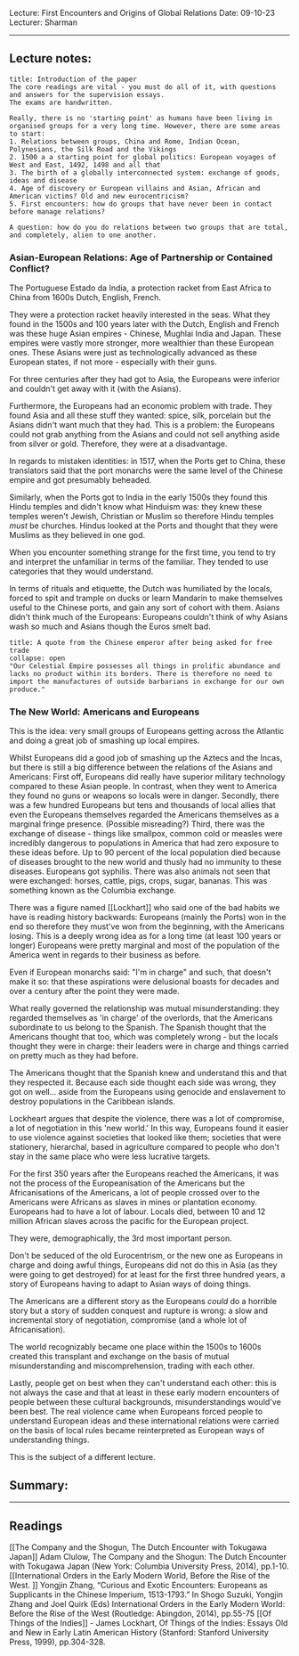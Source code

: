 Lecture: First Encounters and Origins of Global Relations
Date: 09-10-23
Lecturer: Sharman

---
## Lecture notes:

```ad-info
title: Introduction of the paper
The core readings are vital - you must do all of it, with questions and answers for the supervision essays.
The exams are handwritten.

Really, there is no 'starting point' as humans have been living in organised groups for a very long time. However, there are some areas to start:
1. Relations between groups, China and Rome, Indian Ocean, Polynesians, the Silk Road and the Vikings
2. 1500 a a starting point for global politics: European voyages of West and East, 1492, 1498 and all that
3. The birth of a globally interconnected system: exchange of goods, ideas and disease
4. Age of discovery or European villains and Asian, African and American victims? Old and new eurocentricism?
5. First encounters: how do groups that have never been in contact before manage relations?

A question: how do you do relations between two groups that are total, and completely, alien to one another.
```

### Asian-European Relations: Age of Partnership or Contained Conflict?

The Portuguese Estado da India, a protection racket from East Africa to China from 1600s Dutch, English, French.

They were a protection racket heavily interested in the seas. What they found in the 1500s and 100 years later with the Dutch, English and French was these huge Asian empires - Chinese, Mughlai India and Japan. These empires were vastly more stronger, more wealthier than these European ones. These Asians were just as technologically advanced as these European states, if not more - especially with their guns.

For three centuries after they had got to Asia, the Europeans were inferior and couldn't get away with it (with the Asians).

Furthermore, the Europeans had an economic problem with trade. They found Asia and all these stuff they wanted: spice, silk, porcelain but the Asians didn't want much that they had. This is a problem: the Europeans could not grab anything from the Asians and could not sell anything aside from silver or gold. Therefore, they were at a disadvantage.

In regards to mistaken identities: in 1517, when the Ports get to China, these translators said that the port monarchs were the same level of the Chinese empire and got presumably beheaded.

Similarly, when the Ports got to India in the early 1500s they found this Hindu temples and didn't know what Hinduism was: they knew these temples weren't Jewish, Christian or Muslim so therefore Hindu temples *must* be churches. Hindus looked at the Ports and thought that they were Muslims as they believed in one god.

When you encounter something strange for the first time, you tend to try and interpret the unfamiliar in terms of the familiar. They tended to use categories that they would understand.

In terms of rituals and etiquette, the Dutch was humiliated by the locals, forced to spit and trample on ducks or learn Mandarin to make themselves useful to the Chinese ports, and gain any sort of cohort with them. Asians didn't think much of the Europeans: Europeans couldn't think of why Asians wash so much and Asians though the Euros smelt bad.

```ad-quote
title: A quote from the Chinese emperor after being asked for free trade
collapse: open
"Our Celestial Empire possesses all things in prolific abundance and lacks no product within its borders. There is therefore no need to import the manufactures of outside barbarians in exchange for our own produce."
```

### The New World: Americans and Europeans

This is the idea: very small groups of Europeans getting across the Atlantic and doing a great job of smashing up local empires.

Whilst Europeans did a good job of smashing up the Aztecs and the Incas, but there is still a big difference between the relations of the Asians and Americans: 
First off, Europeans did really have superior military technology compared to these Asian people. In contrast, when they went to America they found no guns or weapons so locals were in danger.
Secondly, there was a few hundred Europeans but tens and thousands of local allies that even the Europeans themselves regarded the Americans themselves as a marginal fringe presence.
(Possible misreading?)
Third, there was the exchange of disease - things like smallpox, common cold or measles were incredibly dangerous to populations in America that had zero exposure to these ideas before. Up to 90 percent of the local population died because of diseases brought to the new world and thusly had no immunity to these diseases. Europeans got syphilis.
There was also animals not seen that were exchanged: horses, cattle, pigs, crops, sugar, bananas.
This was something known as the Columbia exchange.

There was a figure named [[Lockhart]] who said one of the bad habits we have is reading history backwards: Europeans (mainly the Ports) won in the end so therefore they must've won from the beginning, with the Americans losing. This is a deeply wrong idea as for a long time (at least 100 years or longer) Europeans were pretty marginal and most of the population of the America went in regards to their business as before.


Even if European monarchs said: "I'm in charge" and such, that doesn't make it so: that these aspirations were delusional boasts for decades and over a century after the point they were made.

What really governed the relationship was mutual misunderstanding: they regarded themselves as 'in charge' of the overlords, that the Americans subordinate to us belong to the Spanish. The Spanish thought that the Americans thought that too, which was completely wrong - but the locals thought they were in charge: their leaders were in charge and things carried on pretty much as they had before.

The Americans thought that the Spanish knew and understand this and that they respected it. Because each side thought each side was wrong, they got on well... aside from the Europeans using genocide and enslavement to destroy populations in the Caribbean islands.

Lockheart argues that despite the violence, there was a lot of compromise, a lot of negotiation in this 'new world.' In this way, Europeans found it easier to use violence against societies that looked like them; societies that were stationery, hierarchal, based in agriculture compared to people who don't stay in the same place who were less lucrative targets.

For the first 350 years after the Europeans reached the Americans, it was not the process of the Europeanisation of the Americans but the Africanisations of the Americans, a lot of people crossed over to the Americans were Africans as slaves in mines or plantation economy. Europeans had to have a lot of labour. Locals died, between 10 and 12 million African slaves across the pacific for the European project.

They were, demographically, the 3rd most important person.

Don't be seduced of the old Eurocentrism, or the new one as Europeans in charge and doing awful things, Europeans did not do this in Asia (as they were going to get destroyed) for at least for the first three hundred years, a story of Europeans having to adapt to Asian ways of doing things.

The Americans are a different story as the Europeans *could* do a horrible story but a story of sudden conquest and rupture is wrong: a slow and incremental story of negotiation, compromise (and a whole lot of Africanisation).

The world recognizably became one place within the 1500s to 1600s created this transplant and exchange on the basis of mutual misunderstanding and miscomprehension, trading with each other.

Lastly, people get on best when they can't understand each other: this is not always the case and that at least in these early modern encounters of people between these cultural backgrounds, misunderstandings would've been best. The real violence came when Europeans forced people to understand European ideas and these international relations were carried on the basis of local rules became reinterpreted as European ways of understanding things.

This is the subject of a different lecture.
## Summary:

---

## Readings

[[The Company and the Shogun, The Dutch Encounter with Tokugawa Japan]] Adam Clulow, The Company and the Shogun: The Dutch Encounter with Tokugawa Japan (New York: Columbia University Press, 2014), pp.1-10.
[[International Orders in the Early Modern World, Before the Rise of the West. ]] Yongjin Zhang, “Curious and Exotic Encounters: Europeans as Supplicants in the Chinese Imperium, 1513-1793.” In Shogo Suzuki, Yongjin Zhang and Joel Quirk (Eds) International Orders in the Early Modern World: Before the Rise of the West (Routledge: Abingdon, 2014), pp.55-75
[[Of Things of the Indies]] - James Lockhart, Of Things of the Indies: Essays Old and New in Early Latin American
History (Stanford: Stanford University Press, 1999), pp.304-328.
